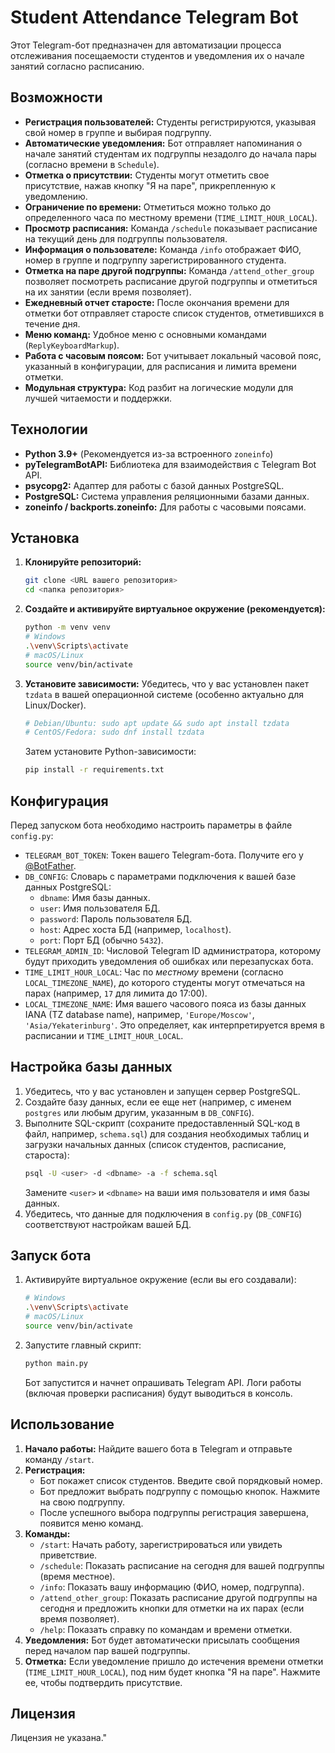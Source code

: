 # Student Attendance Telegram Bot

Этот Telegram-бот предназначен для автоматизации процесса отслеживания посещаемости студентов и уведомления их о начале занятий согласно расписанию.

## Возможности

*   **Регистрация пользователей:** Студенты регистрируются, указывая свой номер в группе и выбирая подгруппу.
*   **Автоматические уведомления:** Бот отправляет напоминания о начале занятий студентам их подгруппы незадолго до начала пары (согласно времени в `Schedule`).
*   **Отметка о присутствии:** Студенты могут отметить свое присутствие, нажав кнопку "Я на паре", прикрепленную к уведомлению.
*   **Ограничение по времени:** Отметиться можно только до определенного часа по местному времени (`TIME_LIMIT_HOUR_LOCAL`).
*   **Просмотр расписания:** Команда `/schedule` показывает расписание на текущий день для подгруппы пользователя.
*   **Информация о пользователе:** Команда `/info` отображает ФИО, номер в группе и подгруппу зарегистрированного студента.
*   **Отметка на паре другой подгруппы:** Команда `/attend_other_group` позволяет посмотреть расписание другой подгруппы и отметиться на их занятии (если время позволяет).
*   **Ежедневный отчет старосте:** После окончания времени для отметки бот отправляет старосте список студентов, отметившихся в течение дня.
*   **Меню команд:** Удобное меню с основными командами (`ReplyKeyboardMarkup`).
*   **Работа с часовым поясом:** Бот учитывает локальный часовой пояс, указанный в конфигурации, для расписания и лимита времени отметки.
*   **Модульная структура:** Код разбит на логические модули для лучшей читаемости и поддержки.

## Технологии

*   **Python 3.9+** (Рекомендуется из-за встроенного `zoneinfo`)
*   **pyTelegramBotAPI:** Библиотека для взаимодействия с Telegram Bot API.
*   **psycopg2:** Адаптер для работы с базой данных PostgreSQL.
*   **PostgreSQL:** Система управления реляционными базами данных.
*   **zoneinfo / backports.zoneinfo:** Для работы с часовыми поясами.

## Установка

1.  **Клонируйте репозиторий:**
    ```bash
    git clone <URL вашего репозитория>
    cd <папка репозитория>
    ```

2.  **Создайте и активируйте виртуальное окружение (рекомендуется):**
    ```bash
    python -m venv venv
    # Windows
    .\venv\Scripts\activate
    # macOS/Linux
    source venv/bin/activate
    ```

3.  **Установите зависимости:**
    Убедитесь, что у вас установлен пакет `tzdata` в вашей операционной системе (особенно актуально для Linux/Docker).
    ```bash
    # Debian/Ubuntu: sudo apt update && sudo apt install tzdata
    # CentOS/Fedora: sudo dnf install tzdata
    ```
    Затем установите Python-зависимости:
    ```bash
    pip install -r requirements.txt
    ```

## Конфигурация

Перед запуском бота необходимо настроить параметры в файле `config.py`:

*   `TELEGRAM_BOT_TOKEN`: Токен вашего Telegram-бота. Получите его у [@BotFather](https://t.me/BotFather).
*   `DB_CONFIG`: Словарь с параметрами подключения к вашей базе данных PostgreSQL:
    *   `dbname`: Имя базы данных.
    *   `user`: Имя пользователя БД.
    *   `password`: Пароль пользователя БД.
    *   `host`: Адрес хоста БД (например, `localhost`).
    *   `port`: Порт БД (обычно `5432`).
*   `TELEGRAM_ADMIN_ID`: Числовой Telegram ID администратора, которому будут приходить уведомления об ошибках или перезапусках бота.
*   `TIME_LIMIT_HOUR_LOCAL`: Час по *местному* времени (согласно `LOCAL_TIMEZONE_NAME`), до которого студенты могут отмечаться на парах (например, `17` для лимита до 17:00).
*   `LOCAL_TIMEZONE_NAME`: Имя вашего часового пояса из базы данных IANA (TZ database name), например, `'Europe/Moscow'`, `'Asia/Yekaterinburg'`. Это определяет, как интерпретируется время в расписании и `TIME_LIMIT_HOUR_LOCAL`.

## Настройка базы данных

1.  Убедитесь, что у вас установлен и запущен сервер PostgreSQL.
2.  Создайте базу данных, если ее еще нет (например, с именем `postgres` или любым другим, указанным в `DB_CONFIG`).
3.  Выполните SQL-скрипт (сохраните предоставленный SQL-код в файл, например, `schema.sql`) для создания необходимых таблиц и загрузки начальных данных (список студентов, расписание, староста):
    ```bash
    psql -U <user> -d <dbname> -a -f schema.sql
    ```
    Замените `<user>` и `<dbname>` на ваши имя пользователя и имя базы данных.
4.  Убедитесь, что данные для подключения в `config.py` (`DB_CONFIG`) соответствуют настройкам вашей БД.

## Запуск бота

1.  Активируйте виртуальное окружение (если вы его создавали):
    ```bash
    # Windows
    .\venv\Scripts\activate
    # macOS/Linux
    source venv/bin/activate
    ```
2.  Запустите главный скрипт:
    ```bash
    python main.py
    ```
    Бот запустится и начнет опрашивать Telegram API. Логи работы (включая проверки расписания) будут выводиться в консоль.

## Использование

1.  **Начало работы:** Найдите вашего бота в Telegram и отправьте команду `/start`.
2.  **Регистрация:**
    *   Бот покажет список студентов. Введите свой порядковый номер.
    *   Бот предложит выбрать подгруппу с помощью кнопок. Нажмите на свою подгруппу.
    *   После успешного выбора подгруппы регистрация завершена, появится меню команд.
3.  **Команды:**
    *   `/start`: Начать работу, зарегистрироваться или увидеть приветствие.
    *   `/schedule`: Показать расписание на сегодня для вашей подгруппы (время местное).
    *   `/info`: Показать вашу информацию (ФИО, номер, подгруппа).
    *   `/attend_other_group`: Показать расписание другой подгруппы на сегодня и предложить кнопки для отметки на их парах (если время позволяет).
    *   `/help`: Показать справку по командам и времени отметки.
4.  **Уведомления:** Бот будет автоматически присылать сообщения перед началом пар вашей подгруппы.
5.  **Отметка:** Если уведомление пришло до истечения времени отметки (`TIME_LIMIT_HOUR_LOCAL`), под ним будет кнопка "Я на паре". Нажмите ее, чтобы подтвердить присутствие.

## Лицензия

Лицензия не указана."